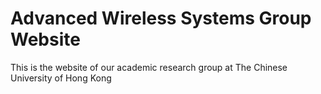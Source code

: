 # Advanced Wireless Systems Group Website

This is the website of our academic research group at The Chinese University of Hong Kong

